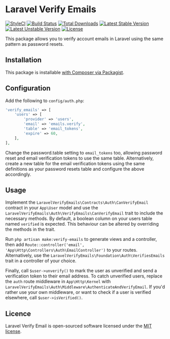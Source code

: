 # Laravel Verify Emails

[![StyleCI](https://styleci.io/repos/48846764/shield?style=flat)](https://styleci.io/repos/48846764)
[![Build Status](https://travis-ci.org/tjbp/laravel-verify-emails.svg)](https://travis-ci.org/tjbp/laravel-verify-emails)
[![Total Downloads](https://poser.pugx.org/tjbp/laravel-verify-emails/d/total.svg)](https://packagist.org/packages/tjbp/laravel-verify-emails)
[![Latest Stable Version](https://poser.pugx.org/tjbp/laravel-verify-emails/v/stable.svg)](https://packagist.org/packages/tjbp/laravel-verify-emails)
[![Latest Unstable Version](https://poser.pugx.org/tjbp/laravel-verify-emails/v/unstable.svg)](https://packagist.org/packages/tjbp/laravel-verify-emails)
[![License](https://poser.pugx.org/tjbp/laravel-verify-emails/license.svg)](https://packagist.org/packages/tjbp/laravel-verify-emails)

This package allows you to verify account emails in Laravel using the same pattern as password resets.

## Installation

This package is installable [with Composer via Packagist](https://packagist.org/packages/tjbp/laravel-verify-emails).

## Configuration

Add the following to `config/auth.php`:

```php
'verify_emails' => [
    'users' => [
        'provider' => 'users',
        'email' => 'emails.verify',
        'table' => 'email_tokens',
        'expire' => 60,
    ],
],
```

Change the password.table setting to `email_tokens` too, allowing password reset and email verification tokens to use the same table. Alternatively, create a new table for the email verification tokens using the same definitions as your password resets table and configure the above accordingly.

## Usage

Implement the `LaravelVerifyEmails\Contracts\Auth\CanVerifyEmail` contract in your `App\User` model and use the `LaravelVerifyEmails\Auth\VerifyEmails\CanVerifyEmail` trait to include the necessary methods. By default, a boolean column on your users table named `verified` is expected. This behaviour can be altered by overriding the methods in the trait.

Run `php artisan make:verify-emails` to generate views and a controller, then add `Route::controller('email', 'App\Http\Controllers\Auth\EmailController')` to your routes. Alternatively, use the `LaravelVerifyEmails\Foundation\Auth\VerifiesEmails` trait in a controller of your choice.

Finally, call `$user->unverify()` to mark the user as unverified and send a verification token to their email address. To catch unverified users, replace the `auth` route middleware in `App\Http\Kernel` with `LaravelVerifyEmails\Auth\Middleware\AuthenticateAndVerifyEmail`. If you'd rather use your own middleware, or want to check if a user is verified elsewhere, call `$user->isVerified()`.

## Licence

Laravel Verify Email is open-sourced software licensed under the [MIT license](http://opensource.org/licenses/MIT).
